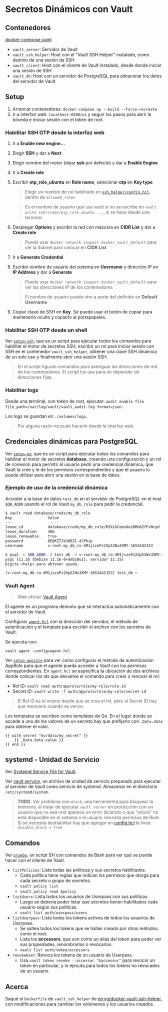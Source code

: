 # Secretos Dinámicos con Vault

## Contenedores

[docker-compose.yaml](docker-compose.yaml)

- `vault_server`: Servidor de Vault
- `vault_ssh_helper`: Host con el "Vault SSH Helper" instalado, como destino de una sesión de SSH
- `vault_client`: Host con el cliente de Vault instalado, desde donde iniciar una sesión de SSH
- `vault_db`: Host con un servidor de PostgreSQL para almacenar los datos del servidor de Vault

## Setup

1. Arrancar contenedores: `docker-compose up --build --force-recreate`
2. Ir a interfaz web: `localhost:8200/ui` y seguir los pasos para abrir la bóveda e iniciar sesión con el token de root.

### Habilitar SSH OTP desde la interfaz web

1. Ir a **Enable new engine...**
2. Elegir **SSH** y dar a **Next**
3. Elegir nombre del motor (dejar **ssh** por defecto) y dar a **Enable Engine**
4. Ir a **Create role**
5. Escribir **otp_role_ubuntu** en **Role name**, selecionar **otp** en **Key type**
    > Elegir un nombre de rol habilitado en [`ssh_helper/config.hcl`](ssh_helper/config.hcl), dentro de `allowed_roles`

    > Es el nombre de usuario que usa vault si no se escribe en `vault write ssh/creds/otp_role_ubuntu ...`, si se hace desde una terminal

6. Desplegar **Options** y escribir la red con máscara en **CIDR List** y dar a **Create role**
    > Puedo usar `docker network inspect docker_vault_default` para ver la Subnet para colocar en **CIDR List**

7. Ir a **Generate Credential**
8. Escribir nombre de usuario del sistema en **Username** y dirección IP en **IP Address** y dar a **Generate**
    > Puedo usar `docker network inspect docker_vault_default` para ver las direcciones IP de los contenedores

    > El nombre de usuario puede otro a parte del definido en **Default Username**

9. Copiar clave de SSH en **Key**. Se puede usar el botón de copiar para mantenerlo oculto y copiarlo al portapapeles.

### Habilitar SSH OTP desde un shell

Ver [`setup-ssh`](setup-ssh), que es un script para ejecutar todos los comandos para habilitar el motor de secretos SSH, escribir un rol para iniciar sesión con SSH en el contenedor `vault_ssh_helper`, obtener una clave SSH dinámica de un solo uso y finalmente abrir una sesión SSH.

> En el script figuran comandos para averiguar las direcciones de red de los contenedores. El script los usa para no depender de direcciones fijas.

### Habilitar logs

Desde una terminal, con token de root, ejecutar: `audit enable file file_path=/var/log/vault/vault_audit.log format=json`.

Los logs se guardan en `./volumes/logs`.

> Por alguna razón no pude hacerlo desde la interfaz web.

## Credenciales dinámicas para PostgreSQL

Ver [`setup-pq`](setup-pq), que es un script para ejecutar todos los comandos para habilitar el motor de secretos **database**, creando una configuración y un rol de conexión para permitir al usuario pedir una credencial dinámica, que Vault la cree y le de los permisos correspondientes y que el usuario lo pueda utilizar para abrir una sesión en la base de datos.

### Ejemplo de uso de la credencial dinámica

Acceder a la base de datos `test_db` en el servidor de PostgreSQL en el host `$DB_ADDR` usando el rol de Vault `my_db_role` para pedir la credencial.

```bash
$ vault read database/creds/my_db_role
Key                Value
---                -----
lease_id           database/creds/my_db_role/R3XLhCems6ezDHb62fFvNrpd
lease_duration     30m
lease_renewable    true
password           DEQKZTJk3ODZI-4lPhip
username           v-root-my_db_ro-4M1jszoPz2Xp52Nx3XMY-1652442153

$ psql -h $DB_ADDR -d test_db -U v-root-my_db_ro-4M1jszoPz2Xp52Nx3XMY-1652442153
psql (11.16 (Debian 11.16-0+deb10u1), servidor 11.15)
Digite «help» para obtener ayuda.

[v-root-my_db_ro-4M1jszoPz2Xp52Nx3XMY-1652442153] test_db >
```

### Vault Agent

> Web oficial: [Vault Agent](https://www.vaultproject.io/docs/agent)

El agente es un programa demoño que se interactúa automáticamente con el servidor de Vault.

Configurar [`agent.hcl`](volumes/config/agent/agent.hcl) con la dirección del servidor, el método de autenticación y el template para escribir el archivo con los secretos de Vault.

Se ejecuta con:

    vault agent -config=agent.hcl

Ver [`setup-approle`](setup-approle) para ver como configurar el método de autenticación AppRole para que el agente pueda acceder a Vault con los permisos correspondientes. En `agent.hcl` se especifica la ubicación de dos archivos donde colocar los ids que devuelve el comando para crear o renovar el rol:

- Rol ID: `vault read auth/approle/role/my-role/role-id`
- Secret ID: `vault write -f auth/approle/role/my-role/secret-id`

> El Rol ID es el mismo desde que se crea el rol, pero al Secret ID hay que renovarlo cuando se vence.

Los templates se escriben como templates de Go. En el lugar donde se accede a uno de los valores de un secreto hay que prefijarlo con `.Data.data` para obtener el valor.

    {{ with secret "kv/data/my_secret" }}
        {{ .Data.data.value }}
    {{ end }}

## systemd - Unidad de Servicio

Ver [Systemd Service File for Vault](https://medium.com/hashicorp-engineering/systemd-service-file-for-vault-3e339ff86bc6).

Ver [vault.service](), un archivo de unidad de servicio preparado para ejecutar al servidor de Vault como servicio de systemd. Almacenar en el directorio `/etc/systemd/system`.

> **TODO**: Ver problema con `mlock`, una herramienta para bloquear la memoria, al tratar de ejecutar `vault server` en producción con un usuario que no sea root aparece un error diciendo o que "mlock" no está disponible en el sistema o el usuario necesita permisos de Root. Si se necesita deshabilitar hay que agregar en [config.hcl]() la linea: `disable_mlock = true`

## Comandos

Ver [`prueba`](bin/prueba), un script SH con comandos de Bash para ver qué se puede hacer con el cliente de Vault.

- `listPolicies`: Lista todas las políticas y sus secretos habilitados.
    - Cada política tiene reglas que indican los permisos que otorga para cada secreto o grupo de secretos.
    - `vault policy list`
    - `vault policy read $policy`
- `listUsers`: Lista todos los usuarios de Userpass con sus políticas.
    - Luego se debería poder listar que sécretos tienen habilitados cada usuario según sus políticas.
    - `vault list auth/userpass/users`
- `listUserpass`: Lista todos los tokens activos de todos los usuarios de Userpass.
    - Se saltea todos los tokens que se hallan creado por otros métodos, como el root.
    - Lista los **accessors**, que son como un alias del token para poder ver sus propiedades, renombrarlos o revocarlos.
    - `vault list auth/token/accessors`
- `revokeUser`: Revoca los tokens de un usuario de Userpass.
    - Usa `vault token revoke --accessor "$accessor"` para revocar un token en particular, y lo ejecuta para todos los tokens no revocados de un usuario.

## Acerca

Saqué el `Dockerfile` de `vault_ssh_helper` de [erryg/docker-vault-ssh-helper](https://github.com/errygg/docker-vault-ssh-helper), con modificaciones para cambiar los volúmenes y los usuarios creados.
